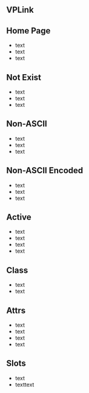 ## VPLink

## Home Page

- <VPLink to="/">text</VPLink>
- <VPLink to="/README.md">text</VPLink>
- <VPLink to="/index.html">text</VPLink>

## Not Exist

- <VPLink to="/non-existent">text</VPLink>
- <VPLink to="/non-existent.md">text</VPLink>
- <VPLink to="/non-existent.html">text</VPLink>

## Non-ASCII

- <VPLink to="/routes/non-ascii-paths/中文目录名/中文文件名">text</VPLink>
- <VPLink to="/routes/non-ascii-paths/中文目录名/中文文件名.md">text</VPLink>
- <VPLink to="/routes/non-ascii-paths/中文目录名/中文文件名.html">text</VPLink>

## Non-ASCII Encoded

- <VPLink :to="encodeURI('/routes/non-ascii-paths/中文目录名/中文文件名')">text</VPLink>
- <VPLink :to="encodeURI('/routes/non-ascii-paths/中文目录名/中文文件名.md')">text</VPLink>
- <VPLink :to="encodeURI('/routes/non-ascii-paths/中文目录名/中文文件名.html')">text</VPLink>

## Active

- <VPLink to="/README.md" active="">text</VPLink>
- <VPLink to="/README.md" active>text</VPLink>
- <VPLink to="/README.md" :active='false'>text</VPLink>
- <VPLink to="/README.md">text</VPLink>

## Class

- <VPLink to="/README.md" class="custom-class">text</VPLink>
- <VPLink to="/README.md" active class="custom-class">text</VPLink>

## Attrs

- <VPLink to="/README.md" title="Title">text</VPLink>
- <VPLink to="/README.md" target="_blank">text</VPLink>
- <VPLink to="/README.md" rel="noopener">text</VPLink>
- <VPLink to="/README.md" aria-label="test">text</VPLink>

## Slots

- <VPLink to="/README.md"><span>text</span></VPLink>
- <VPLink to="/README.md"><span>text</span><span>text</span></VPLink>

